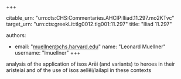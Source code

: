 +++


citable_urn: "urn:cts:CHS:Commentaries.AHCIP:Iliad.11.297.mo2KTvc"
target_urn: "urn:cts:greekLit:tlg0012.tlg001:11.297"
title: "Iliad 11.297"

authors:
- email: "muellner@chs.harvard.edu"
  name: "Leonard Muellner"
  username: "lmuellner"
+++

<p>analysis of the application of isos Arēi (and variants) to heroes in their aristeiai and of the use of isos aellēi/lailapi in these contexts</p>